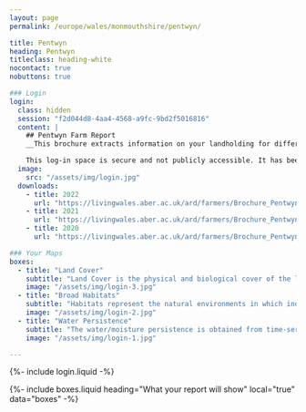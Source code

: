 ```yaml
---
layout: page
permalink: /europe/wales/monmouthshire/pentwyn/

title: Pentwyn
heading: Pentwyn
titleclass: heading-white
nocontact: true
nobuttons: true

### Login
login:
  class: hidden
  session: "f2d044d8-4aa4-4568-a9fc-9bd2f5016816"
  content: |
    ## Pentwyn Farm Report
    __This brochure extracts information on your landholding for different years from the newly developed Welsh Data Cube (WDC), which houses all satellite data acquired over Wales since 2018 and derived products with these including land cover, broad habitats and water/moisture persistence.__

    This log-in space is secure and not publicly accessible. It has been developed as part of the Living Land Management Wales project as proof of concept; additional maps and functionality may be added from time to time.
  image:
    src: "/assets/img/login.jpg"
  downloads:
    - title: 2022
      url: "https://livingwales.aber.ac.uk/ard/farmers/Brochure_Pentwyn_2022.pdf"
    - title: 2021
      url: "https://livingwales.aber.ac.uk/ard/farmers/Brochure_Pentwyn_2021.pdf"
    - title: 2020
      url: "https://livingwales.aber.ac.uk/ard/farmers/Brochure_Pentwyn_2020.pdf"

### Your Maps
boxes:
  - title: "Land Cover"
    subtitle: "Land Cover is the physical and biological cover of the land surface and includes vegetation (managed or semi-natural), water and bare surfaces. The land cover maps generated through Living Land Management use the legends of the United Nation's Food and Agriculture Organisation (FAO) Land Cover Classification System (LCCS)."
    image: "/assets/img/login-3.jpg"
  - title: "Broad Habitats"
    subtitle: "Habitats represent the natural environments in which individual or groups of plant or animal species lives. The habitat maps are generated from satellite data and are based on Wales' Phase 1 Habitat Taxonomy."
    image: "/assets/img/login-2.jpg"
  - title: "Water Persistence"
    subtitle: "The water/moisture persistence is obtained from time-series of radar data that are acquired almost every day over Wales and indicate relative frequency of wet conditions across the landscape."
    image: "/assets/img/login-1.jpg"

---
```


{%- include login.liquid -%}

{%- include boxes.liquid heading="What your report will show" local="true" data="boxes" -%}
